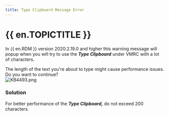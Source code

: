 ```yaml
---
title: Type Clipboard Message Error
---
```

# {{ en.TOPICTITLE }}
In {{ en.RDM }} version 2020.2.19.0 and higher this warning message will popup when you will try to use the ***Type Clipboard*** under VMRC with a lot of characters.  

The length of the text you&apos;re about to type might cause performance issues. Do you want to continue?  
![KB4493.png](/img/en/kb/KB4493.png)
### Solution
For better performance of the ***Type Clipboard,*** do not exceed 200 characters.
